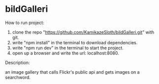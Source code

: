 # bildGalleri

How to run project:

1. clone the repo "https://github.com/KamikazeSloth/bildGalleri.git" with git.
2. write "npm install" in the terminal to download dependencies.
3. write "npm run dev" in the terminal to start the project.
4. open up a browser and write the url: localhost:8080.

Description:

an image gallery that calls Flickr's public api and gets images on a searchword.
